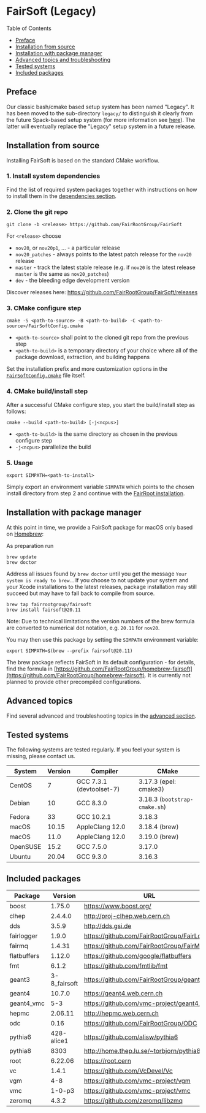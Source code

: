 # FairSoft (Legacy)

Table of Contents
* [Preface](#preface)
* [Installation from source](#installation-from-source)
* [Installation with package manager](#installation-with-package-manager)
* [Advanced topics and troubleshooting](#advanced-topics-and-troubleshooting)
* [Tested systems](#tested-systems)
* [Included packages](#included-packages)

## Preface

Our classic bash/cmake based setup system
has been named "Legacy". It has been moved to the
sub-directory `legacy/` to distinguish it clearly
from the future Spack-based setup system
(for more information see [here](../docs/README.md)).
The latter will eventually replace the "Legacy" setup system
in a future release.

## Installation from source

Installing FairSoft is based on the standard CMake workflow.

### 1. Install system dependencies

Find the list of required system packages together with instructions
on how to install them in the [dependencies section](dependencies.md).

### 2. Clone the git repo

```
git clone -b <release> https://github.com/FairRootGroup/FairSoft
```

For `<release>` choose
* `nov20`, or `nov20p1`, ... - a particular release
* `nov20_patches` - always points to the latest patch release for the `nov20` release
* `master` - track the latest stable release (e.g. if `nov20` is the latest release `master` is the same as `nov20_patches`)
* `dev` - the bleeding edge development version

Discover releases here: https://github.com/FairRootGroup/FairSoft/releases

### 3. CMake configure step

```
cmake -S <path-to-source> -B <path-to-build> -C <path-to-source>/FairSoftConfig.cmake
```

* `<path-to-source>` shall point to the cloned git repo from the previous step
* `<path-to-build>` is a temporary directory of your choice where all of the package download, extraction, and building happens

Set the installation prefix and more customization options in the [`FairSoftConfig.cmake`](../FairSoftConfig.cmake) file itself.

### 4. CMake build/install step

After a successful CMake configure step, you start the build/install step as follows:

```
cmake --build <path-to-build> [-j<ncpus>]
```

* `<path-to-build>` is the same directory as chosen in the previous configure step
* `-j<ncpus>` parallelize the build

### 5. Usage

```
export SIMPATH=<path-to-install>
```

Simply export an environment variable `SIMPATH` which points to the chosen install directory from step 2
and continue with the [FairRoot installation](https://github.com/FairRootGroup/FairRoot).

## Installation with package manager

At this point in time, we provide a FairSoft package for macOS only based on [Homebrew](https://brew.sh/):

As preparation run

```
brew update
brew doctor
```

Address all issues found by `brew doctor` until you get the message `Your system is ready to brew.`.
If you choose to not update your system and your Xcode installations to the latest releases, package
installation may still succeed but may have to fall back to compile from source.

```
brew tap fairrootgroup/fairsoft
brew install fairsoft@20.11
```

Note: Due to technical limitations the version numbers of the brew formula are converted to numerical
dot notation, e.g. `20.11` for `nov20`.

You may then use this package by setting the `SIMPATH` environment variable:

```
export SIMPATH=$(brew --prefix fairsoft@20.11)
```

The brew package reflects FairSoft in its default configuration - for details, find the formula in
[https://github.com/FairRootGroup/homebrew-fairsoft](https://github.com/FairRootGroup/homebrew-fairsoft).
It is currently not planned to provide other precompiled configurations.

## Advanced topics

Find several advanced and troubleshooting topics in the [advanced section](advanced.md).

## Tested systems

The following systems are tested regularly. If you feel your system is missing,
please contact us.

| **System** | **Version** | **Compiler** | **CMake** |
| --- | --- | --- | --- |
| CentOS | 7 | GCC 7.3.1 (devtoolset-7) | 3.17.3 (epel: cmake3) |
| Debian | 10 | GCC 8.3.0 | 3.18.3 (`bootstrap-cmake.sh`) |
| Fedora | 33 | GCC 10.2.1 | 3.18.3 |
| macOS | 10.15 | AppleClang 12.0 | 3.18.4 (brew) |
| macOS | 11.0 | AppleClang 12.0 | 3.19.0 (brew) |
| OpenSUSE | 15.2 | GCC 7.5.0 | 3.17.0 |
| Ubuntu | 20.04 | GCC 9.3.0 | 3.16.3 |

## Included packages

| **Package** | **Version** | **URL** |
| --- | --- | --- |
| boost | 1.75.0 | https://www.boost.org/ |
| clhep | 2.4.4.0 | http://proj-clhep.web.cern.ch |
| dds | 3.5.9 | http://dds.gsi.de |
| fairlogger | 1.9.0 | https://github.com/FairRootGroup/FairLogger |
| fairmq | 1.4.31 | https://github.com/FairRootGroup/FairMQ |
| flatbuffers | 1.12.0 | https://github.com/google/flatbuffers |
| fmt | 6.1.2 | https://github.com/fmtlib/fmt |
| geant3 | 3-8_fairsoft | https://github.com/FairRootGroup/geant3 |
| geant4 | 10.7.0 | https://geant4.web.cern.ch |
| geant4_vmc | 5-3 | https://github.com/vmc-project/geant4_vmc |
| hepmc | 2.06.11 | http://hepmc.web.cern.ch |
| odc | 0.16 | https://github.com/FairRootGroup/ODC |
| pythia6 | 428-alice1 | https://github.com/alisw/pythia6 |
| pythia8 | 8303 | http://home.thep.lu.se/~torbjorn/pythia8 |
| root | 6.22.06 | https://root.cern |
| vc | 1.4.1 | https://github.com/VcDevel/Vc |
| vgm | 4-8 | https://github.com/vmc-project/vgm |
| vmc | 1-0-p3 | https://github.com/vmc-project/vmc |
| zeromq | 4.3.2 | https://github.com/zeromq/libzmq |
